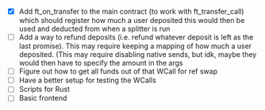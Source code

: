 - [x] Add ft_on_transfer to the main contract (to work with ft_transfer_call) which should register how much a user deposited this would then be used and deducted from when a splitter is run
- [ ] Add a way to refund deposits (i.e. refund whatever deposit is left as the last promise). This may require keeping a mapping of how much a user deposited. (This may require disabling native sends, but idk, maybe they would then have to specify the amount in the args
- [ ] Figure out how to get all funds out of that WCall for ref swap
- [ ] Have a better setup for testing the WCalls
- [ ] Scripts for Rust
- [ ] Basic frontend